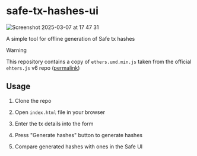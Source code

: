 # safe-tx-hashes-ui
![Screenshot 2025-03-07 at 17 47 31](https://github.com/user-attachments/assets/ae863272-c106-4b05-a474-44460f4be199)

A simple tool for offline generation of Safe tx hashes

> [!WARNING]
> This repository contains a copy of `ethers.umd.min.js` taken from the official `ehters.js` v6 repo ([permalink](https://github.com/ethers-io/ethers.js/blob/ce7212d03d6867081603794f0480f31d053823c4/dist/ethers.umd.min.js))

## Usage

1. Clone the repo
   
2. Open `index.html` file in your browser

3. Enter the tx details into the form

4. Press "Generate hashes" button to generate hashes

5. Compare generated hashes with ones in the Safe UI
